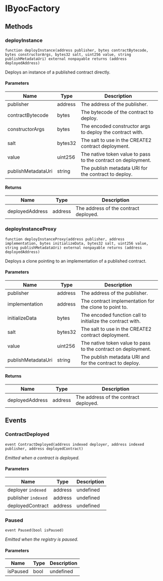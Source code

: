 # IByocFactory









## Methods

### deployInstance

```solidity
function deployInstance(address publisher, bytes contractBytecode, bytes constructorArgs, bytes32 salt, uint256 value, string publishMetadataUri) external nonpayable returns (address deployedAddress)
```

Deploys an instance of a published contract directly.



#### Parameters

| Name | Type | Description |
|---|---|---|
| publisher | address | The address of the publisher.
| contractBytecode | bytes | The bytecode of the contract to deploy.
| constructorArgs | bytes | The encoded constructor args to deploy the contract with.
| salt | bytes32 | The salt to use in the CREATE2 contract deployment.
| value | uint256 | The native token value to pass to the contract on deployment.
| publishMetadataUri | string | The publish metadata URI for the contract to deploy.

#### Returns

| Name | Type | Description |
|---|---|---|
| deployedAddress | address | The address of the contract deployed.

### deployInstanceProxy

```solidity
function deployInstanceProxy(address publisher, address implementation, bytes initializeData, bytes32 salt, uint256 value, string publishMetadataUri) external nonpayable returns (address deployedAddress)
```

Deploys a clone pointing to an implementation of a published contract.



#### Parameters

| Name | Type | Description |
|---|---|---|
| publisher | address | The address of the publisher.
| implementation | address | The contract implementation for the clone to point to.
| initializeData | bytes | The encoded function call to initialize the contract with.
| salt | bytes32 | The salt to use in the CREATE2 contract deployment.
| value | uint256 | The native token value to pass to the contract on deployment.
| publishMetadataUri | string | The publish metadata URI and for the contract to deploy.

#### Returns

| Name | Type | Description |
|---|---|---|
| deployedAddress | address | The address of the contract deployed.



## Events

### ContractDeployed

```solidity
event ContractDeployed(address indexed deployer, address indexed publisher, address deployedContract)
```



*Emitted when a contract is deployed.*

#### Parameters

| Name | Type | Description |
|---|---|---|
| deployer `indexed` | address | undefined |
| publisher `indexed` | address | undefined |
| deployedContract  | address | undefined |

### Paused

```solidity
event Paused(bool isPaused)
```



*Emitted when the registry is paused.*

#### Parameters

| Name | Type | Description |
|---|---|---|
| isPaused  | bool | undefined |




